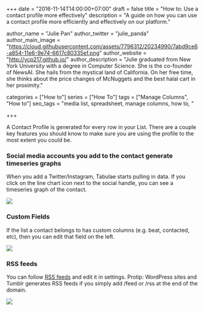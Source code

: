 +++
date = "2016-11-14T14:00:00+07:00"
draft = false
title = "How to: Use a contact profile more effectively"
description = "A guide on how you can use a contact profile more efficiently and effectively on our platform."

author_name = "Julie Pan"
author_twitter = "julie_panda"
author_main_image = "https://cloud.githubusercontent.com/assets/7796312/20234990/7abd9ce6-a854-11e6-9e74-6617c80335ef.png"
author_website = "http://ycp217.github.io/"
author_description = "Julie graduated from New York University with a degree in Computer Science. She is the co-founder of NewsAI. She hails from the mystical land of California. On her free time, she thinks about the price changes of McNuggets and the best halal cart in her proximity."

categories = ["How to"]
series = ["How To"]
tags = ["Manage Columns", "How to"]
seo_tags = "media list, spreadsheet, manage columns, how to, "

+++

A Contact Profile is generated for every row in your List. There are a couple key features you should know to make sure you are using the profile to the most extent you could be.

### Social media accounts you add to the contact generate timeseries graphs

When you add a Twitter/Instagram, Tabulae starts pulling in data. If you click on the line chart icon next to the social handle, you can see a timeseries graph of the contact.

![](https://cloud.githubusercontent.com/assets/7796312/20287694/0dc2752c-aa9c-11e6-8a46-60f903b15d16.png)

### Custom Fields

If the list a contact belongs to has custom columns (e.g. beat, contacted, etc), then you can edit that field on the left.

![](https://cloud.githubusercontent.com/assets/7796312/20287812/d50f706c-aa9c-11e6-98db-36a9c517d2c1.png)

### RSS feeds

You can follow [RSS feeds](/how-to-add-rss-feeds-to-contacts/) and edit it in settings. Protip: WordPress sites and Tumblr generates RSS feeds if you simply add /feed or /rss at the end of the domain.

![](https://cloud.githubusercontent.com/assets/7796312/20287693/0dc1cfb4-aa9c-11e6-930b-412d16c9226d.png)
